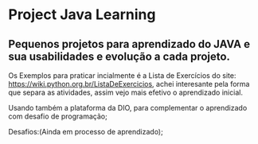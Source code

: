 # Project Java Learning

## Pequenos projetos para aprendizado do JAVA e sua usabilidades e evolução a cada projeto.

Os Exemplos para praticar incialmente é a Lista de Exercícios do site: https://wiki.python.org.br/ListaDeExercicios, achei interesante pela forma que separa as atividades, assim vejo mais efetivo o aprendizado inicial.

Usando também a plataforma da DIO, para complementar o aprendizado com desafio de programação;

Desafios:(Ainda em processo de aprendizado);
